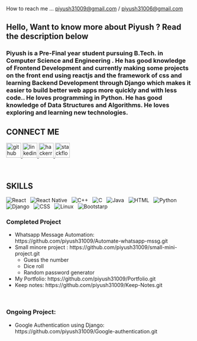 <!-- <div style="background-color: black"> 
  <centre><h1>Hi, I’m Piyush👋 </h1></centre>

<br/> -->



How to reach me ... piyush31009@gmail.com / piyush31006@gmail.com
  
<h2>  Hello, Want to know more about Piyush ? Read the description below
    </h2><h3>
    Piyush is a Pre-Final year student pursuing B.Tech. in Computer Science and Engineering . He has good knowledge of Frontend Development and currently making some projects on the front end using reactjs and the framework of css and  learning Backend Development through Django which makes it easier to build better web apps more quickly and with less code.. He loves programming in Python. He has good knowledge of Data Structures and Algorithms. He loves exploring and learning new technologies.
    </h3>
<!---
piyush31009/piyush31009 is a ✨ special ✨ repository because its `README.md` (this file) appears on your GitHub profile.
You can click the Preview link to take a look at your changes.
--->
<h2>CONNECT ME</h2>
<p align="left">
  </p><p align="left">
<a href="https://github.com/piyush31009/web-design"> <img src="https://camo.githubusercontent.com/bf4b11af389d1e0caf625c40c274ba71464727c43579e48f512112694888eb62/68747470733a2f2f63646e2e6a7364656c6976722e6e65742f6e706d2f73696d706c652d69636f6e7340332e302e312f69636f6e732f6769746875622e737667" alt="github" width="40" height="40" data-canonical-src="https://cdn.jsdelivr.net/npm/simple-icons@3.0.1/icons/github.svg" style="max-width:100%;"> </a>
<a href="https://www.linkedin.com/in/piyush-agrawal-9859801b9"> <img src="https://camo.githubusercontent.com/28bbd2596707954793abeff9eb24d343c1c78b7bf184b90294b4b190c6097a65/68747470733a2f2f63646e2e6a7364656c6976722e6e65742f6e706d2f73696d706c652d69636f6e7340332e302e312f69636f6e732f6c696e6b6564696e2e737667" alt="linkedin" width="40" height="40" data-canonical-src="https://cdn.jsdelivr.net/npm/simple-icons@3.0.1/icons/linkedin.svg" style="max-width:100%;"> </a>
 <a href="https://www.hackerrank.com/piyush31009?hr_r=1" rel="nofollow"> <img src="https://camo.githubusercontent.com/c27e320bc0dd83da2ac9b3e89b20480c9896c4d732ce13a21bf09e77cbc4133a/68747470733a2f2f63646e2e6a7364656c6976722e6e65742f6e706d2f73696d706c652d69636f6e7340332e302e312f69636f6e732f6861636b657272616e6b2e737667" alt="hackerrank" width="40" height="40" data-canonical-src="https://cdn.jsdelivr.net/npm/simple-icons@3.0.1/icons/hackerrank.svg" style="max-width:100%;"> </a> 
 <a href="https://stackoverflow.com/users/19555581/piyush-agrawal" rel="nofollow"> <img src="https://th.bing.com/th/id/OIP.P-O-mypvtwiZ2bObQdirJAHaC_?pid=ImgDet&rs=1" alt="stackflow" width="40" height="40" style="max-width:100%;"> </a> 
</p><p><br/></p>
<h2>SKILLS</h2>

![React](https://img.shields.io/badge/react-%2320232a.svg?style=for-the-badge&logo=react&logoColor=%2361DAFB)&nbsp;&nbsp;
![React Native](https://img.shields.io/badge/react_native-%2320232a.svg?style=for-the-badge&logo=react&logoColor=%2361DAFB)&nbsp;&nbsp;
![C++](https://img.shields.io/badge/c++-%2300599C.svg?style=for-the-badge&logo=c%2B%2B&logoColor=white)&nbsp;&nbsp;
![C](https://img.shields.io/badge/c-%2300599C.svg?style=for-the-badge&logo=c&logoColor=white)&nbsp;&nbsp;
![Java](https://img.shields.io/badge/java-%23ED8B00.svg?style=for-the-badge&logo=java&logoColor=white)&nbsp;&nbsp;
![HTML](https://img.shields.io/badge/HTML5-%23ED8B00.svg?style=for-the-badge&logo=HTML&logoColor=white)&nbsp;&nbsp;
![Python](https://img.shields.io/badge/Python-%23ED8B00.svg?style=for-the-badge&logo=Python&logoColor=white)&nbsp;&nbsp;
![Django](https://img.shields.io/badge/Django-%23ED8B00.svg?style=for-the-badge&logo=Django&logoColor=white)&nbsp;&nbsp;
![CSS](https://img.shields.io/badge/CSS3-%23ED8B00.svg?style=for-the-badge&logo=CSS&logoColor=white)&nbsp;&nbsp;
![Linux](https://img.shields.io/badge/Linux-%23ED8B00.svg?style=for-the-badge&logo=Linux&logoColor=white)&nbsp;&nbsp;
![Bootstarp](https://img.shields.io/badge/bootstrap-%2300599C.svg?style=for-the-badge&logo=bootstarp&logoColor=white)&nbsp;&nbsp;
<br />


  <div >
  <h3>Completed Project</h3>
    <ul>
      <li>Whatsapp Message Automation: https://github.com/piyush31009/Automate-whatsapp-mssg.git</li>
      <li>Small minore project : https://github.com/piyush31009/small-mini-project.git &nbsp<ul>
        <li> Guess the number</li>
        <li> Dice roll</li>
        <li> Random password generator</li>
        </ul>
      </li>
      <li>My Portfolio: https://github.com/piyush31009/Portfolio.git</li>
      <li> Keep notes: https://github.com/piyush31009/Keep-Notes.git</li>
    </ul>
  </div>
  
<br />
 <div>
  <h3>Ongoing Project:</h3>
  <ul>
    <li>
      Google Authentication using Django: https://github.com/piyush31009/Google-authentication.git</li>
  </ul>
  
</div>
  

  </div>
